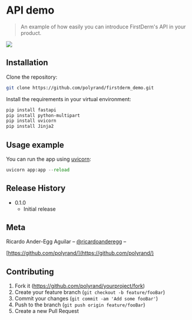 # API demo
> An example of how easily you can introduce FirstDerm's API in your product.

![](https://www.firstderm.com/wp-content/uploads/2017/01/firstderm_tm.png)

## Installation

Clone the repository:

```sh
git clone https://github.com/polyrand/firstderm_demo.git
```

Install the requirements in your virtual environment:

```bash
pip install fastapi
pip install python-multipart
pip install uvicorn
pip install Jinja2
```

## Usage example

You can run the app using [uvicorn](https://github.com/encode/uvicorn):

```python
uvicorn app:app --reload
```

## Release History

* 0.1.0
    * Initial release


## Meta

Ricardo Ander-Egg Aguilar – [@ricardoanderegg](https://twitter.com/ricardoanderegg) –

[https://github.com/polyrand/](https://github.com/polyrand/)

## Contributing

1. Fork it (<https://github.com/polyrand/yourproject/fork>)
2. Create your feature branch (`git checkout -b feature/fooBar`)
3. Commit your changes (`git commit -am 'Add some fooBar'`)
4. Push to the branch (`git push origin feature/fooBar`)
5. Create a new Pull Request

